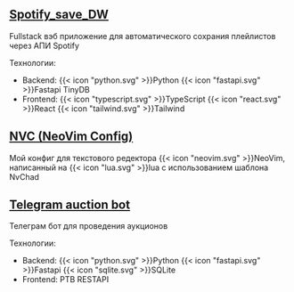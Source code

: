 ## [Spotify_save_DW](https://github.com/akorzunin/Spotify_save_DW)

Fullstack вэб приложение для автоматического сохрания плейлистов через АПИ Spotify

Технологии:

- Backend: {{< icon "python.svg" >}}Python {{< icon "fastapi.svg" >}}Fastapi TinyDB
- Frontend: {{< icon "typescript.svg" >}}TypeScript {{< icon "react.svg" >}}React {{< icon "tailwind.svg" >}}Tailwind

## [NVC (NeoVim Config)](https://github.com/akorzunin/nvc)

Мой конфиг для текстового редектора {{< icon "neovim.svg" >}}NeoVim, написанный на {{< icon "lua.svg" >}}lua
с использованием шаблона NvChad


## [Telegram auction bot](https://github.com/akorzunin/telegram_auction_bot)

Телеграм бот для проведения аукционов

Технологии:

- Backend: {{< icon "python.svg" >}}Python {{< icon "fastapi.svg" >}}Fastapi {{< icon "sqlite.svg" >}}SQLite
- Frontend: PTB RESTAPI
